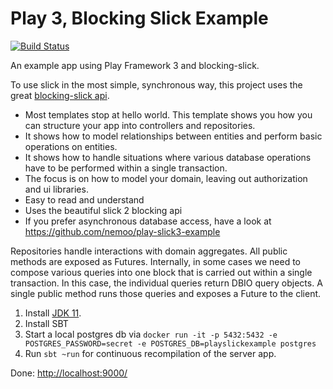 Play 3, Blocking Slick Example
==================
[![Build Status](https://travis-ci.com/nemoo/play-slick-synchronous-example.svg?branch=main)](https://travis-ci.com/nemoo/play-slick-synchronous-example)

An example app using Play Framework 3 and blocking-slick.

To use slick in the most simple, synchronous way, this project uses the great [blocking-slick api](https://github.com/takezoe/blocking-slick).     

* Most templates stop at hello world. This template shows you how you can structure your app into controllers and repositories.
* It shows how to model relationships between entities and perform basic operations on entities.
* It shows how to handle situations where various database operations have to be performed within a single transaction.
* The focus is on how to model your domain, leaving out authorization and ui libraries.
* Easy to read and understand
* Uses the beautiful slick 2 blocking api
* If you prefer asynchronous database access, have a look at https://github.com/nemoo/play-slick3-example

Repositories handle interactions with domain aggregates. All public methods are exposed as Futures. Internally, in some cases we need to compose various queries into one block that is carried out within a single transaction. In this case, the individual queries return DBIO query objects. A single public method runs those queries and exposes a Future to the client.


1. Install [JDK 11](https://adoptopenjdk.net/).
2. Install SBT
3. Start a local postgres db via `docker run -it -p 5432:5432 -e POSTGRES_PASSWORD=secret -e POSTGRES_DB=playslickexample postgres`
4. Run `sbt ~run` for continuous recompilation of the server app.

Done: [http://localhost:9000/](http://localhost:9000/)
